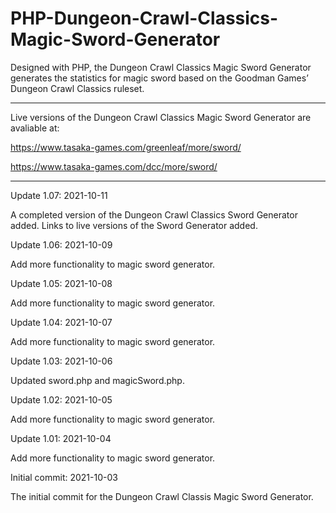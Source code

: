 # PHP-Dungeon-Crawl-Classics-Magic-Sword-Generator
Designed with PHP, the Dungeon Crawl Classics Magic Sword Generator generates the statistics for magic sword based on the Goodman Games’ Dungeon Crawl Classics ruleset.


------------------

Live versions of the Dungeon Crawl Classics Magic Sword Generator are avaliable at:

https://www.tasaka-games.com/greenleaf/more/sword/

https://www.tasaka-games.com/dcc/more/sword/


-------------------


Update 1.07: 2021-10-11

A completed version of the Dungeon Crawl Classics Sword Generator added.  Links to live versions of the Sword Generator added.


Update 1.06: 2021-10-09

Add more functionality to magic sword generator.


Update 1.05: 2021-10-08

Add more functionality to magic sword generator.


Update 1.04: 2021-10-07

Add more functionality to magic sword generator.


Update 1.03: 2021-10-06

Updated sword.php and magicSword.php.


Update 1.02: 2021-10-05

Add more functionality to magic sword generator.


Update 1.01: 2021-10-04

Add more functionality to magic sword generator.


Initial commit: 2021-10-03

The initial commit for the Dungeon Crawl Classis Magic Sword Generator.
